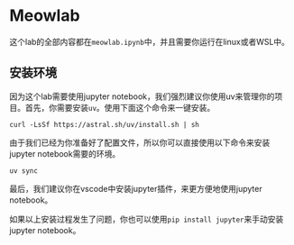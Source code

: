 # Meowlab

这个lab的全部内容都在`meowlab.ipynb`中，并且需要你运行在linux或者WSL中。

## 安装环境

因为这个lab需要使用jupyter notebook，我们强烈建议你使用uv来管理你的项目。首先，你需要安装`uv`。使用下面这个命令来一键安装。

    curl -LsSf https://astral.sh/uv/install.sh | sh

由于我们已经为你准备好了配置文件，所以你可以直接使用以下命令来安装jupyter notebook需要的环境。

    uv sync

最后，我们建议你在vscode中安装jupyter插件，来更方便地使用jupyter notebook。

如果以上安装过程发生了问题，你也可以使用`pip install jupyter`来手动安装jupyter notebook。

